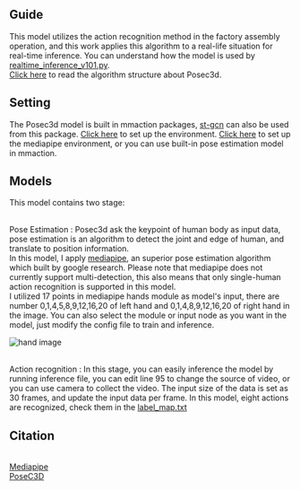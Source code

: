 ## Guide

This model utilizes the action recognition method in the factory assembly operation, and this work applies this algorithm to a real-life situation for real-time inference. You can understand how the model is used by [realtime_inference_v101.py](https://github.com/nianjingfeng/Posec3d_inference/blob/master/realtime_inference_v101.py).<br>[Click here](https://openaccess.thecvf.com/content/CVPR2022/papers/Duan_Revisiting_Skeleton-Based_Action_Recognition_CVPR_2022_paper.pdf) to read the algorithm structure about Posec3d.

Setting
---
The Posec3d model is built in mmaction packages, [st-gcn](https://arxiv.org/pdf/1801.07455.pdf) can also be used from this package. [Click here](https://github.com/open-mmlab/mmaction2#installation) to set up the environment.
[Click here](https://google.github.io/mediapipe/getting_started/python.html) to set up the mediapipe environment, or you can use built-in pose estimation model in mmaction.

Models
---
This model contains two stage:

<br>Pose Estimation : Posec3d ask the keypoint of human body as input data, pose estimation is an algorithm to detect the joint and edge of human, and translate to position information. <br>In this model, I apply [mediapipe](https://google.github.io/mediapipe/), an superior pose estimation algorithm which built by google research. Please note that mediapipe does not currently support multi-detection, this also means that only single-human action recognition is supported in this model. <br>I utilized 17 points in mediapipe hands module as model's input, there are number 0,1,4,5,8,9,12,16,20 of left hand and 0,1,4,8,9,12,16,20 of right hand in the image. You can also select the module or input node as you want in the model, just modify the config file to train and inference.

![hand image](https://mediapipe.dev/images/mobile/hand_landmarks.png)

<br>Action recognition : In this stage, you can easily inference the model by running inference file, you can edit line 95 to change the source of video, or you can use camera to collect the video. The input size of the data is set as 30 frames, and update the input data per frame. In this model, eight actions are recognized, check them in the [label_map.txt](https://github.com/nianjingfeng/Posec3d_inference/blob/master/label_map.txt)

Citation
---
<br>[Mediapipe](https://github.com/google/mediapipe)
<br>[PoseC3D](https://github.com/open-mmlab/mmaction2/tree/master/configs/skeleton/posec3d)